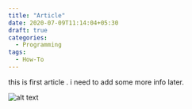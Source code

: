 ```yaml
---
title: "Article"
date: 2020-07-09T11:14:04+05:30
draft: true
categories:
  - Programming
tags:
  - How-To
---
```


this is first article . i need to add some more info later.

![alt text](/images/img.jpg)